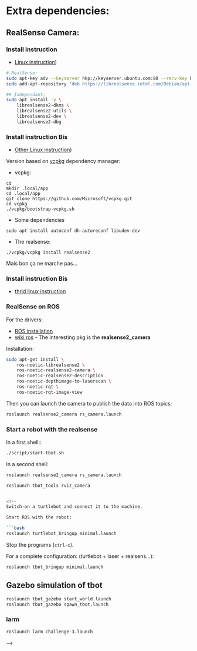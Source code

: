 # Extra dependencies:


## RealSense Camera:

### Install instruction

* [Linux instruction](https://github.com/IntelRealSense/librealsense/blob/master/doc/distribution_linux.md))

```sh
# RealSense:
sudo apt-key adv --keyserver hkp://keyserver.ubuntu.com:80 --recv-key F6E65AC044F831AC80A06380C8B3A55A6F3EFCDE
sudo add-apt-repository "deb https://librealsense.intel.com/Debian/apt-repo $(lsb_release -cs) main" -u

## Independant:
sudo apt install -y \
    librealsense2-dkms \
    librealsense2-utils \
    librealsense2-dev \
    librealsense2-dbg
```

### Install instruction Bis

* [Other Linux instruction](https://github.com/IntelRealSense))

Version based on [vcpkg](https://github.com/Microsoft/vcpkg) dependency manager:

- vcpkg:

```
cd
mkdir .local/app
cd .local/app
git clone https://github.com/Microsoft/vcpkg.git
cd vcpkg
./vcpkg/bootstrap-vcpkg.sh
```

- Some dependencies

```
sudo apt install autoconf dh-autoreconf libudev-dev
```


- The realsense:

```
./vcpkg/vcpkg install realsense2
```

Mais bon ça ne marche pas...

### Install instruction Bis

* [thrid linux instruction](https://dev.intelrealsense.com/docs/compiling-librealsense-for-linux-ubuntu-guide)


### RealSense on ROS

For the drivers:

* [ROS installation](https://github.com/IntelRealSense/realsense-ros#installation-instructions)
* [wiki ros](http://wiki.ros.org/RealSense) - The interesting pkg is the **realsense2_camera**

Installation:

```bash
sudo apt-get install \
    ros-noetic-librealsense2 \
    ros-noetic-realsense2-camera \
    ros-noetic-realsense2-description
    ros-noetic-depthimage-to-laserscan \
    ros-noetic-rqt \
    ros-noetic-rqt-image-view
```

Then you can launch the camera to publish the data into ROS topics:

```bash
roslaunch realsense2_camera rs_camera.launch
```

### Start a robot with the realsense

In a first shell::

```sh
./script/start-tbot.sh
```

In a second shell:

```sh
roslaunch realsense2_camera rs_camera.launch
```

```sh 
roslaunch tbot_tools rviz_camera


<!--
Switch-on a turtlebot and connect it to the machine.

Start ROS with the robot:

```bash
roslaunch turtlebot_bringup minimal.launch
```

Stop the programs (`ctrl-c`).

For a complete configuration: (turtlebot + laser + realsens...):

```bash
roslaunch tbot_bringup minimal.launch
```


## Gazebo simulation of tbot

```bash
roslaunch tbot_gazebo start_world.launch
roslaunch tbot_gazebo spawn_tbot.launch
```

### larm

```bash
roslaunch larm challenge-3.launch
```
-->
